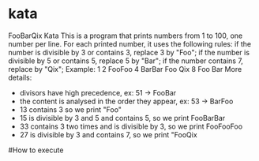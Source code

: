 # kata
FooBarQix Kata
This is a program that prints numbers from 1 to 100, one number per line. For each
printed number, it uses the following rules:
if the number is divisible by 3 or contains 3, replace 3 by "Foo";
if the number is divisible by 5 or contains 5, replace 5 by "Bar";
if the number contains 7, replace by "Qix";
Example: 1 2 FooFoo 4 BarBar Foo Qix 8 Foo Bar
More details:
* divisors have high precedence, ex: 51 -> FooBar
* the content is analysed in the order they appear, ex: 53 -> BarFoo
* 13 contains 3 so we print "Foo"
* 15 is divisible by 3 and 5 and contains 5, so we print  FooBarBar
* 33 contains 3 two times and is divisible by 3, so we print  FooFooFoo
* 27 is divisible by 3 and contains 7, so we print "FooQix

#How to execute
